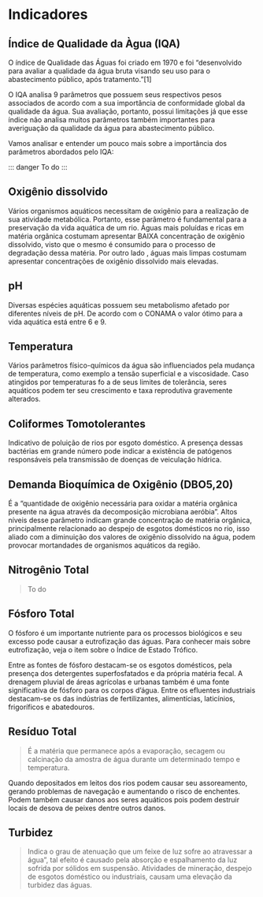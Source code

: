 # Indicadores

## Índice de Qualidade da Àgua (IQA)

O índice de Qualidade das Águas foi criado em 1970 e foi “desenvolvido para avaliar a qualidade da água bruta visando seu uso para o abastecimento público, após tratamento.”[1]

O IQA analisa 9 parâmetros que possuem seus respectivos pesos associados de acordo com a sua importância de conformidade global da qualidade da água. Sua avaliação, portanto, possui limitações já que esse índice não analisa muitos parâmetros também importantes para averiguação da qualidade da água para abastecimento público.

Vamos analisar e entender um pouco mais sobre a importância dos parâmetros abordados pelo IQA: 

::: danger
To do
:::

## Oxigênio dissolvido

Vários organismos aquáticos necessitam de oxigênio para a realização de sua atividade metabólica. Portanto, esse parâmetro é fundamental para a preservação da vida aquática de um rio. Águas mais poluídas e ricas em matéria orgânica costumam apresentar BAIXA concentração de oxigênio dissolvido, visto que o mesmo é consumido para o processo de degradação dessa matéria. Por outro lado , águas mais limpas costumam apresentar concentrações de oxigênio dissolvido mais elevadas.

## pH

Diversas espécies aquáticas possuem seu metabolismo afetado por diferentes níveis de pH. De acordo com o CONAMA o valor ótimo para a vida aquática está entre 6 e 9.

## Temperatura

Vários parâmetros físico-químicos da água são influenciados pela mudança de temperatura, como exemplo a tensão superficial e a viscosidade. Caso atingidos por temperaturas fo a de seus limites de tolerância, seres aquáticos podem ter seu crescimento e taxa reprodutiva gravemente alterados.

## Coliformes Tomotolerantes

Indicativo de poluição de rios por esgoto doméstico. A presença dessas bactérias em grande número pode indicar a existência de patógenos responsáveis pela transmissão de doenças de veiculação hídrica.

## Demanda Bioquímica de Oxigênio (DBO5,20)

É a “quantidade de oxigênio necessária para oxidar a matéria orgânica presente na água através da decomposição microbiana aeróbia”.  Altos níveis desse parâmetro indicam grande concentração de matéria orgânica, principalmente relacionado ao despejo de esgotos domésticos no rio,  isso aliado com a diminuição dos valores de oxigênio dissolvido na água, podem provocar mortandades de organismos aquáticos da região.

## Nitrogênio Total

> To do

## Fósforo Total

O fósforo é um importante nutriente para os processos biológicos e seu excesso pode causar a eutrofização das águas. Para conhecer mais sobre eutrofização, veja o item sobre o Índice de Estado Trófico.

Entre as fontes de fósforo destacam-se os esgotos domésticos, pela presença dos detergentes superfosfatados e da própria matéria fecal. A drenagem pluvial de áreas agrícolas e urbanas também é uma fonte significativa de fósforo para os corpos d’água. Entre os efluentes industriais destacam-se os das indústrias de fertilizantes, alimentícias, laticínios, frigoríficos e abatedouros.

## Resíduo Total

> É a matéria que permanece após a evaporação, secagem ou calcinação da amostra de água durante um determinado tempo e temperatura.

Quando depositados em leitos dos rios podem causar seu assoreamento, gerando problemas de navegação e aumentando o risco de enchentes. Podem também causar danos aos seres aquáticos pois podem destruir locais de desova de peixes dentre outros danos.

## Turbidez

> Indica o grau de atenuação que um feixe de luz sofre ao atravessar a água”, tal efeito é causado pela absorção e espalhamento da luz sofrida por sólidos em suspensão. Atividades de mineração, despejo de esgotos doméstico ou industriais,  causam uma elevação da turbidez das águas.
